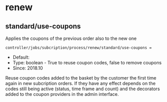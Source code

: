 
# renew
## standard/use-coupons

Applies the coupons of the previous order also to the new one

```
controller/jobs/subcription/process/renew/standard/use-coupons = 
```

* Default: 
* Type: boolean - True to reuse coupon codes, false to remove coupons
* Since: 2018.10

Reuse coupon codes added to the basket by the customer the first time
again in new subcription orders. If they have any effect depends on
the codes still being active (status, time frame and count) and the
decorators added to the coupon providers in the admin interface.
